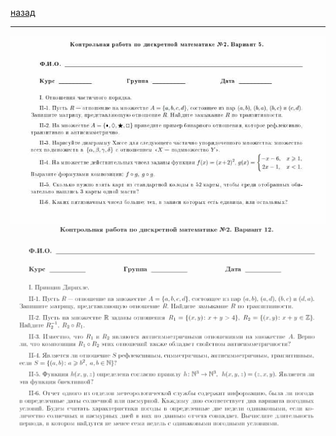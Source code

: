 [назад](../dm.md)
***
![дм атта 2](../../../images/dm/ib/theory/att2/th5.jpg)
![дм атта 2](../../../images/dm/ib/theory/att2/th12.jpg)
